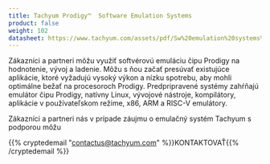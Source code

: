 ```yaml
---
title: Tachyum Prodigy™  Software Emulation Systems
product: false
weight: 102
datasheet: https://www.tachyum.com/assets/pdf/Sw%20emulation%20systems%20datasheet.pdf
---
```

Zákazníci a partneri môžu využiť softvérovú emuláciu čipu Prodigy na hodnotenie, vývoj a ladenie. Môžu s ňou začať presúvať existujúce aplikácie, ktoré vyžadujú vysoký výkon a nízku spotrebu, aby mohli optimálne bežať na procesoroch Prodigy. Predpripravené systémy zahŕňajú emulátor čipu Prodigy, natívny Linux, vývojové nástroje, kompilátory, aplikácie v používateľskom režime, x86, ARM a RISC-V emulátory.

Zákazníci a partneri nás v prípade záujmu o emulačný systém Tachyum s podporou môžu

{{% cryptedemail "contactus@tachyum.com" %}}KONTAKTOVAŤ{{% /cryptedemail %}}